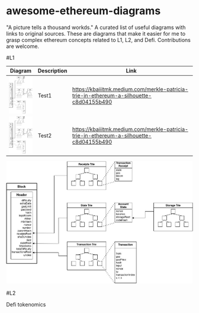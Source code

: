 # awesome-ethereum-diagrams

"A picture tells a thousand workds." A curated list of useful diagrams with links to original sources. These are diagrams that make it easier for me to grasp complex ethereum concepts related to L1, L2, and Defi.  Contributions are welcome.

#L1

| Diagram                                                | Description   | Link      
| ------------------------------------------------------ | ------------- | -------------------------- |
| <img src="block.jpeg" width="100" height="100">        | Test1         | https://kbaiiitmk.medium.com/merkle-patricia-trie-in-ethereum-a-silhouette-c8d04155b490 |
| <img src="block.jpeg" width="100" height="100">        | Test2         | https://kbaiiitmk.medium.com/merkle-patricia-trie-in-ethereum-a-silhouette-c8d04155b490 |

![Screenshot](block.jpeg)

#L2

Defi tokenomics
